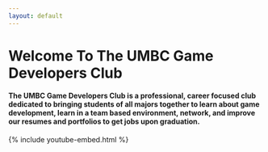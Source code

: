 ```yaml
---
layout: default
---
```


# Welcome To The UMBC Game Developers Club

#### The UMBC Game Developers Club is a professional, career focused club dedicated to bringing students of all majors together to learn about game development, learn in a team based environment, network, and improve our resumes and portfolios to get jobs upon graduation.

{% include youtube-embed.html %}
